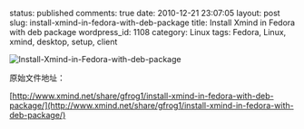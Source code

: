 status: published
comments: true
date: 2010-12-21 23:07:05
layout: post
slug: install-xmind-in-fedora-with-deb-package
title: Install Xmind in Fedora with deb package
wordpress_id: 1108
category: Linux
tags: Fedora, Linux, xmind, desktop, setup, client

![Install-Xmind-in-Fedora-with-deb-package](http://gfrog.net/wp-content/uploads/2010/12/Install-Xmind-in-Fedora-with-deb-package.jpg)

原始文件地址：

[http://www.xmind.net/share/gfrog1/install-xmind-in-fedora-with-deb-package/](http://www.xmind.net/share/gfrog1/install-xmind-in-fedora-with-deb-package/)
